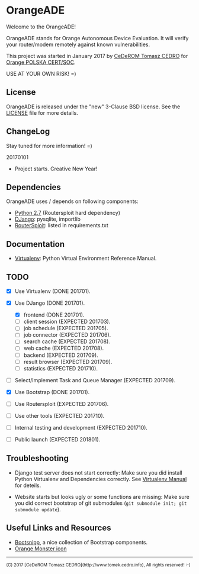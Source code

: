 # OrangeADE

Welcome to the OrangeADE!

OrangeADE stands for Orange Autonomous Device Evaluation. It will verify your router/modem remotely against known vulnerabilities.

This project was started in January 2017 by [CeDeROM Tomasz CEDRO](https://www.tomek.cedro.info) for [Orange POLSKA CERT/SOC](https://cert.orange.pl).

USE AT YOUR OWN RISK! =)

## License

OrangeADE is released under the "new" 3-Clause BSD license. See the [LICENSE](LICENSE) file for more details.

## ChangeLog

Stay tuned for more information! =)

20170101
* Project starts. Creative New Year!

## Dependencies

OrangeADE uses / depends on following components:
* [Python 2.7](http://www.python.org) (Routersploit hard dependency)
* [DJango](https://www.djangoproject.org): pysqlite, importlib  
* [RouterSploit](https://github.com/reverse-shell/routersploit): listed in requirements.txt

## Documentation

* [Virtualenv](doc/virtualenv.md): Python Virtual Environment Reference Manual.

## TODO

- [X] Use Virtualenv (DONE 201701).
- [X] Use DJango (DONE 201701).
  - [X] frontend (DONE 201701).
  - [ ] client session (EXPECTED 201703).
  - [ ] job schedule (EXPECTED 201705).
  - [ ] job connector (EXPECTED 201706).
  - [ ] search cache (EXPECTED 201708).
  - [ ] web cache (EXPECTED 201708).
  - [ ] backend (EXPECTED 201709).
  - [ ] result browser (EXPECTED 201709).
  - [ ] statistics (EXPECTED 201710).
- [ ] Select/Implement Task and Queue Manager (EXPECTED 201709).
- [X] Use Bootstrap (DONE 201701).
- [ ] Use Routersploit (EXPECTED 201706).
- [ ] Use other tools (EXPECTED 201710).
- [ ] Internal testing and development (EXPECTED 201710).
- [ ] Public launch (EXPECTED 201801).


## Troubleshooting

* Django test server does not start correctly: Make sure you did install Python Virtualenv and Dependencies correctly. See [Virtualenv Manual](doc/virtualenv.md) for deteils.
  
* Website starts but looks ugly or some functions are missing: Make sure you did correct bootstrap of git submodules (`git submodule init; git submodule update`).

## Useful Links and Resources

* [Bootsnipp](http://bootsnipp.com), a nice collection of Bootstrap components.
* [Orange Monster icon](http://www.iconarchive.com/show/favorite-monsters-icons-by-madoyster/monster-orange-icon.html)

<hr/>
<sup>(C) 2017 [CeDeROM Tomasz CEDRO](http://www.tomek.cedro.info), All rights reserved! :-)</sup>
